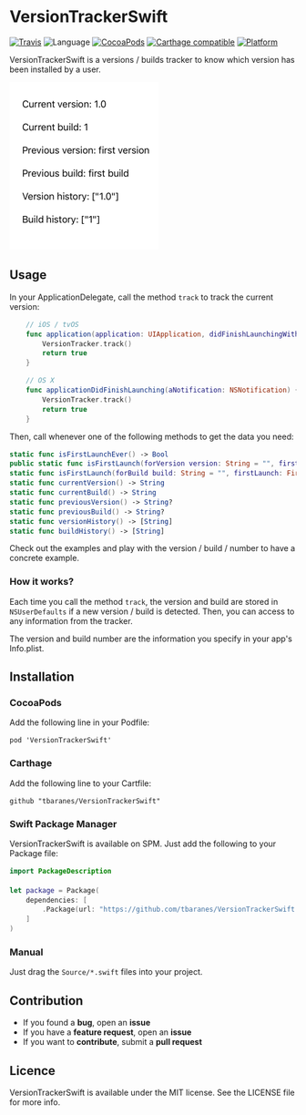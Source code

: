# VersionTrackerSwift

[![Travis](https://img.shields.io/travis/tbaranes/VersionTrackerSwift.svg)](https://travis-ci.org/tbaranes/VersionTrackerSwift)
![Language](https://img.shields.io/badge/language-Swift%203.0-orange.svg)
[![CocoaPods](https://img.shields.io/cocoapods/v/VersionTrackerSwift.svg?style=flat)](https://github.com/tbaranes/VersionTrackerSwift)
[![Carthage compatible](https://img.shields.io/badge/Carthage-compatible-4BC51D.svg?style=flat)](https://github.com/Carthage/Carthage)
[![Platform](https://img.shields.io/cocoapods/p/VersionTrackerSwift.svg?style=flat)](http://cocoadocs.org/docsets/VersionTrackerSwift)

VersionTrackerSwift is a versions / builds tracker to know which version has been installed by a user. 

![](./assets/demo.png)

## Usage

In your ApplicationDelegate, call the method `track` to track the current version:

```swift
	// iOS / tvOS
    func application(application: UIApplication, didFinishLaunchingWithOptions launchOptions: [NSObject: AnyObject]?) -> Bool {
        VersionTracker.track()
        return true
    }
```

```swift
	// OS X
    func applicationDidFinishLaunching(aNotification: NSNotification) {
        VersionTracker.track()
        return true        
    }

```

Then, call whenever one of the following methods to get the data you need:

```swift
static func isFirstLaunchEver() -> Bool
public static func isFirstLaunch(forVersion version: String = "", firstLaunch: FirstLaunch? = nil) -> Bool
static func isFirstLaunch(forBuild build: String = "", firstLaunch: FirstLaunch? = nil) -> Bool
static func currentVersion() -> String
static func currentBuild() -> String
static func previousVersion() -> String?
static func previousBuild() -> String?
static func versionHistory() -> [String]
static func buildHistory() -> [String]
```

Check out the examples and play with the version / build / number to have a concrete example.

### How it works?

Each time you call the method `track`, the version and build are stored in `NSUserDefaults` if a new version / build is detected. Then, you can access to any information from the tracker.

The version and build number are the information you specify in your app's Info.plist.
 
## Installation

### CocoaPods

Add the following line in your Podfile:

```
pod 'VersionTrackerSwift'
```

### Carthage

Add the following line to your Cartfile:

```
github "tbaranes/VersionTrackerSwift"
```

### Swift Package Manager

VersionTrackerSwift is available on SPM. Just add the following to your Package file:

```swift
import PackageDescription

let package = Package(
    dependencies: [
        .Package(url: "https://github.com/tbaranes/VersionTrackerSwift.git", majorVersion: 1)
    ]
)
```

### Manual

Just drag the `Source/*.swift` files into your project.
 
## Contribution

- If you found a **bug**, open an **issue**
- If you have a **feature request**, open an **issue**
- If you want to **contribute**, submit a **pull request**

## Licence

VersionTrackerSwift is available under the MIT license. See the LICENSE file for more info.

